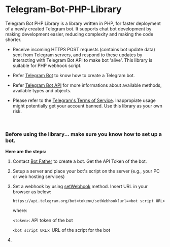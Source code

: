 # Telegram-Bot-PHP-Library
Telegram Bot PHP Library is a library written in PHP, for faster deployment of a newly created Telegram bot. It supports chat bot development by making development easier, reducing complexity and making the code shorter.

- Receive incoming HTTPS POST requests (contains bot update data) sent from Telegram servers, and respond to these updates by interacting with Telegram Bot API to make bot 'alive'. This library is suitable for PHP webhook script.

- Refer [Telegram Bot](https://core.telegram.org/bots) to know how to create a Telegram bot.

- Refer [Telegram Bot API](https://core.telegram.org/bots/api) for more informations about available methods, available types and objects.

- Please refer to the [Telegram's Terms of Service](https://telegram.org/tos). Inappropiate usage might potentially get your account banned. Use this library as your own risk.

<br>

### Before using the library... make sure you know how to set up a bot.

**Here are the steps:**
1. Contact [Bot Father](https://t.me/botfather) to create a bot. Get the API Token of the bot.
2. Setup a server and place your bot's script on the server (e.g., your PC or web hosting services)
3. Set a webhook by using [setWebhook](https://core.telegram.org/bots/api#setwebhook) method. Insert URL in your browser as below:

    `https://api.telegram.org/bot<token>/setWebhook?url=<bot script URL>`

    where:
    
    `<token>`: API token of the bot
    
    `<bot script URL>`: URL of the script for the bot

4. 
